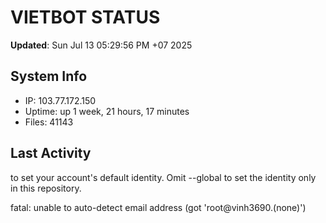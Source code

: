 # VIETBOT STATUS
**Updated**: Sun Jul 13 05:29:56 PM +07 2025

## System Info
- IP: 103.77.172.150
- Uptime: up 1 week, 21 hours, 17 minutes
- Files: 41143

## Last Activity

to set your account's default identity.
Omit --global to set the identity only in this repository.

fatal: unable to auto-detect email address (got 'root@vinh3690.(none)')

